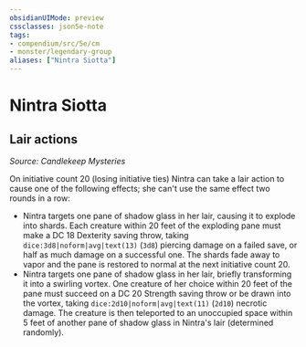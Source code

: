 ```yaml
---
obsidianUIMode: preview
cssclasses: json5e-note
tags:
- compendium/src/5e/cm
- monster/legendary-group
aliases: ["Nintra Siotta"]
---
```

# Nintra Siotta

## Lair actions
_Source: Candlekeep Mysteries_

On initiative count 20 (losing initiative ties) Nintra can take a lair action to cause one of the following effects; she can't use the same effect two rounds in a row:

- Nintra targets one pane of shadow glass in her lair, causing it to explode into shards. Each creature within 20 feet of the exploding pane must make a DC 18 Dexterity saving throw, taking `dice:3d8|noform|avg|text(13)` (`3d8`) piercing damage on a failed save, or half as much damage on a successful one. The shards fade away to vapor and the pane is restored to normal at the next initiative count 20.  
- Nintra targets one pane of shadow glass in her lair, briefly transforming it into a swirling vortex. One creature of her choice within 20 feet of the pane must succeed on a DC 20 Strength saving throw or be drawn into the vortex, taking `dice:2d10|noform|avg|text(11)` (`2d10`) necrotic damage. The creature is then teleported to an unoccupied space within 5 feet of another pane of shadow glass in Nintra's lair (determined randomly).